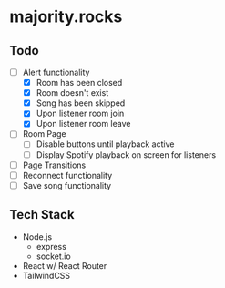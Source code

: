 # majority.rocks

## Todo
- [ ] Alert functionality
  - [x] Room has been closed
  - [x] Room doesn't exist
  - [x] Song has been skipped
  - [x] Upon listener room join
  - [x] Upon listener room leave
- [ ] Room Page
    - [ ] Disable buttons until playback active
    - [ ] Display Spotify playback on screen for listeners
- [ ] Page Transitions
- [ ] Reconnect functionality
- [ ] Save song functionality

## Tech Stack

- Node.js
  - express
  - socket.io
- React w/ React Router
- TailwindCSS